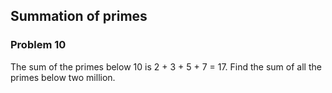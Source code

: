 ## Summation of primes
### Problem 10

The sum of the primes below 10 is 2 + 3 + 5 + 7 = 17.
Find the sum of all the primes below two million.



